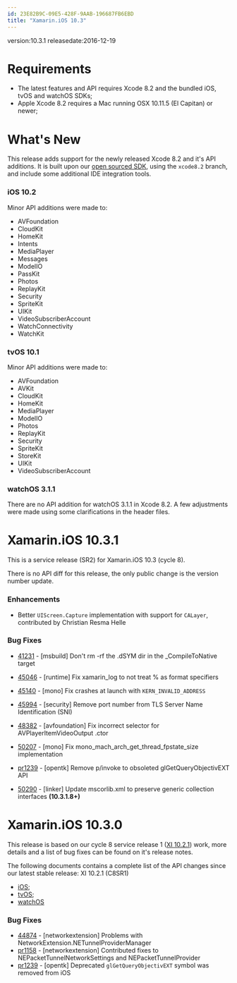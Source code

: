 ```yaml
---
id: 23E82B9C-09E5-428F-9AAB-196687FB6EBD
title: "Xamarin.iOS 10.3"
---
```


version:10.3.1
releasedate:2016-12-19

Requirements
============

- The latest features and API requires Xcode 8.2 and the bundled iOS, tvOS and watchOS SDKs;
- Apple Xcode 8.2 requires a Mac running OSX 10.11.5 (El Capitan) or newer;

What's New
==========

This release adds support for the newly released Xcode 8.2 and it's API additions. 
It is built upon our [open sourced SDK](https://github.com/xamarin/xamarin-macios),
using the `xcode8.2` branch, and include some additional IDE integration tools.

### iOS 10.2

Minor API additions were made to:

* AVFoundation
* CloudKit
* HomeKit
* Intents
* MediaPlayer
* Messages
* ModelIO
* PassKit
* Photos
* ReplayKit
* Security
* SpriteKit
* UIKit
* VideoSubscriberAccount
* WatchConnectivity
* WatchKit

### tvOS 10.1

Minor API additions were made to:

* AVFoundation
* AVKit
* CloudKit
* HomeKit
* MediaPlayer
* ModelIO
* Photos
* ReplayKit
* Security
* SpriteKit
* StoreKit
* UIKit
* VideoSubscriberAccount

### watchOS 3.1.1

There are no API addition for watchOS 3.1.1 in Xcode 8.2. A few adjustments were made using some clarifications in the header files.


Xamarin.iOS 10.3.1
==================

This is a service release (SR2) for Xamarin.iOS 10.3 (cycle 8).

There is no API diff for this release, the only public change is the version number update.

### Enhancements

* Better `UIScreen.Capture` implementation with support for `CALayer`, contributed by Christian Resma Helle

### Bug Fixes

* [41231](https://bugzilla.xamarin.com/show_bug.cgi?id=41231) - [msbuild] Don't rm -rf the .dSYM dir in the _CompileToNative target
* [45046](https://bugzilla.xamarin.com/show_bug.cgi?id=45046) - [runtime] Fix xamarin_log to not treat % as format specifiers
* [45140](https://bugzilla.xamarin.com/show_bug.cgi?id=45140) - [mono] Fix crashes at launch with `KERN_INVALID_ADDRESS`
* [45994](https://bugzilla.xamarin.com/show_bug.cgi?id=45994) - [security] Remove port number from TLS Server Name Identification (SNI)
* [48382](https://bugzilla.xamarin.com/show_bug.cgi?id=48382) - [avfoundation] Fix incorrect selector for AVPlayerItemVideoOutput .ctor
* [50207](https://bugzilla.xamarin.com/show_bug.cgi?id=50207) - [mono] Fix mono_mach_arch_get_thread_fpstate_size implementation
* [pr1239](https://github.com/xamarin/xamarin-macios/pull/1158) - [opentk] Remove p/invoke to obsoleted glGetQueryObjectivEXT API

* [50290](https://bugzilla.xamarin.com/show_bug.cgi?id=50290) - [linker] Update mscorlib.xml to preserve generic collection interfaces **(10.3.1.8+)**


Xamarin.iOS 10.3.0
==================

This release is based on our cycle 8 service release 1 ([XI 10.2.1](https://developer.xamarin.com/releases/ios/xamarin.ios_10/xamarin.ios_10.2/)) work, more details and a list of bug fixes can be found on it's release notes.

The following documents contains a complete list of the API changes since our latest stable release: XI 10.2.1 (C8SR1)

* [iOS](/releases/ios/api_changes/ios_10.2.1_to_10.3.0);
* [tvOS](/releases/ios/api_changes/tvos_10.2.1_to_10.3.0);
* [watchOS](/releases/ios/api_changes/watchos_10.2.1_to_10.3.0)

### Bug Fixes

* [44874](https://bugzilla.xamarin.com/show_bug.cgi?id=44874) - [networkextension] Problems with NetworkExtension.NETunnelProviderManager
* [pr1158](https://github.com/xamarin/xamarin-macios/pull/1158) - [networkextension] Contributed fixes to NEPacketTunnelNetworkSettings and NEPacketTunnelProvider
* [pr1239](https://github.com/xamarin/xamarin-macios/pull/1239) - [opentk] Deprecated `glGetQueryObjectivEXT` symbol was removed from iOS



